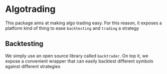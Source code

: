 # Algotrading

This package aims at making algo trading easy. For this reason, it exposes a platform kind of thing to ease `backtesting` and `trading` a strategy

## Backtesting
We simply use an open source library called `backtrader`. On top it, we expose a convenient wrapper that can easily backtest different symbols against different strategies
